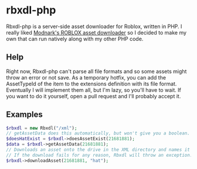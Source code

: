 # rbxdl-php
Rbxdl-php is a server-side asset downloader for Roblox, written in PHP.
I really liked [Modnark's ROBLOX asset downloader](https://github.com/Modnark/rbxdl) so I decided to make my own that can run natively along with my other PHP code.
## Help
Right now, Rbxdl-php can't parse all file formats and so some assets might throw an error or not save. As a temporary hotfix, you can add the AssetTypeId of the item to the extensions definition with its file format.  
Eventually I will implement them all, but I'm lazy, so you'll have to wait. If you want to do it yourself, open a pull request and I'll probably accept it.
## Examples
```php
$rbxdl = new Rbxdl("/xml");
// getAssetData does this automatically, but won't give you a boolean. This does.
$doesHatExist = $rbxdl->doesAssetExist(21681881);
$data = $rbxdl->getAssetData(21681881);
// Downloads an asset onto the drive in the XML directory and names it hat.
// If the download fails for any reason, Rbxdl will throw an exception.
$rbxdl->downloadAsset(21681881, "hat");
```
